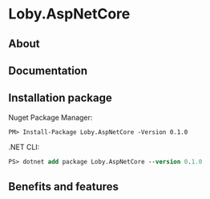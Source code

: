 # Loby.AspNetCore

## About

## Documentation

## Installation package

Nuget Package Manager:
```shell
PM> Install-Package Loby.AspNetCore -Version 0.1.0
```
.NET CLI:
```ps
PS> dotnet add package Loby.AspNetCore --version 0.1.0
```

## Benefits and features
